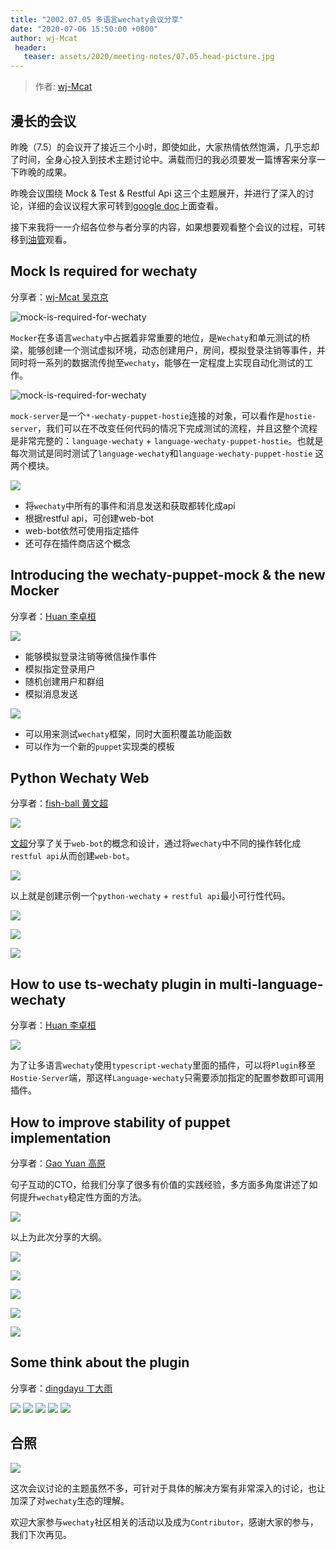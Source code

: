 ```yaml
---
title: "2002.07.05 多语言wechaty会议分享"
date: "2020-07-06 15:50:00 +0800"
author: wj-Mcat
 header:
   teaser: assets/2020/meeting-notes/07.05.head-picture.jpg
---
```


<!-- markdownlint-disable -->
> 作者: [wj-Mcat](https://github.com/wj-Mcat/)

## 漫长的会议

昨晚（7.5）的会议开了接近三个小时，即使如此，大家热情依然饱满，几乎忘却了时间，全身心投入到技术主题讨论中。满载而归的我必须要发一篇博客来分享一下昨晚的成果。

昨晚会议围绕 Mock & Test & Restful Api 这三个主题展开，并进行了深入的讨论，详细的会议议程大家可转到[google doc](https://docs.google.com/document/d/1fVCk8qRYc4RKGMf2UY5HOe07hEhPUOpGC34v88GEFJg/edit#heading=h.85djedyd54di)上面查看。

接下来我将一一介绍各位参与者分享的内容，如果想要观看整个会议的过程，可转移到[油管](https://www.youtube.com/watch?v=qWkv0F_pluQ)观看。

<!--more-->

## Mock Is required for wechaty

分享者：[wj-Mcat 吴京京](https://www.github.com/wj-Mcat/)

![mock-is-required-for-wechaty](/assets/2020/meeting-notes/07.05.mock-is-required.png)

`Mocker`在多语言`wechaty`中占据着非常重要的地位，是`Wechaty`和单元测试的桥梁，能够创建一个测试虚拟环境，动态创建用户，房间，模拟登录注销等事件，并同时将一系列的数据流传抛至`wechaty`，能够在一定程度上实现自动化测试的工作。

![mock-is-required-for-wechaty](/assets/2020/meeting-notes/07.05.mock-server-can-test-more.png)

`mock-server`是一个`*-wechaty-puppet-hostie`连接的对象，可以看作是`hostie-server`，我们可以在不改变任何代码的情况下完成测试的流程，并且这整个流程是非常完整的：`language-wechaty` + `language-wechaty-puppet-hostie`。也就是每次测试是同时测试了`language-wechaty`和`language-wechaty-puppet-hostie` 这两个模块。

![](/assets/2020/meeting-notes/07.05.hook-restful-api.png)

- 将`wechaty`中所有的事件和消息发送和获取都转化成api
- 根据restful api，可创建web-bot
- web-bot依然可使用指定插件
- 还可存在插件商店这个概念

## Introducing the wechaty-puppet-mock & the new Mocker

分享者：[Huan 李卓桓](https://github.com/huan)

![](/assets/2020/meeting-notes/07.05.mocker.png)

- 能够模拟登录注销等微信操作事件
- 模拟指定登录用户
- 随机创建用户和群组
- 模拟消息发送

![](/assets/2020/meeting-notes/07.05.puppet-mock-template.png)

- 可以用来测试`wechaty`框架，同时大面积覆盖功能函数
- 可以作为一个新的`puppet`实现类的模板

## Python Wechaty Web

分享者：[fish-ball 黄文超](https://github.com/fish-ball)

![](/assets/2020/meeting-notes/07.05.python-wechaty-web-functions.png)

[文超](https://github.com/fish-ball)分享了关于`web-bot`的概念和设计，通过将`wechaty`中不同的操作转化成`restful api`从而创建`web-bot`。

![](/assets/2020/meeting-notes/07.05.python-wechaty-web-asyncio.png)

以上就是创建示例一个`python-wechaty` + `restful api`最小可行性代码。

![](/assets/2020/meeting-notes/07.05.python-wechaty-web-bot.png)

![](/assets/2020/meeting-notes/07.05.python-wechaty-restful-api.png)

![](/assets/2020/meeting-notes/07.05.python-wechaty-plugin-page.png)

## How to use ts-wechaty plugin in multi-language-wechaty

分享者：[Huan 李卓桓](https://github.com/huan) 

![](/assets/2020/meeting-notes/07.05.wechaty-plugin-in-server.png)

为了让多语言`wechaty`使用`typescript-wechaty`里面的插件，可以将`Plugin`移至`Hostie-Server`端，那这样`Language-wechaty`只需要添加指定的配置参数即可调用插件。

## How to improve stability of puppet implementation

分享者：[Gao Yuan 高原](https://github.com/windmemory)

句子互动的CTO，给我们分享了很多有价值的实践经验，多方面多角度讲述了如何提升`wechaty`稳定性方面的方法。

![](/assets/2020/meeting-notes/07.05.gao-yuan-agenda.png)

以上为此次分享的大纲。

![](/assets/2020/meeting-notes/07.05.why-puppet-is-not-stable.png)

![](/assets/2020/meeting-notes/07.05.gao-yuan-how-to-define-stable.png)

![](/assets/2020/meeting-notes/07.05.how-to-make-it-stable.png)

![](/assets/2020/meeting-notes/07.05.the-target-of-test.png)

![](/assets/2020/meeting-notes/07.05.user-test.png)

## Some think about the plugin

分享者：[dingdayu 丁大雨](https://github.com/dingdayu)

![](/assets/2020/meeting-notes/07.05.xiaoyu-some-experience.png)
![](/assets/2020/meeting-notes/07.05.xiaoyu-some-think.png)
![](/assets/2020/meeting-notes/07.05.xiaoyu-some-thinking.png)
![](/assets/2020/meeting-notes/07.05.xiaoyu-some-thinking-01.png)
![](/assets/2020/meeting-notes/07.05.xiaoyu-some-thinking-02.png)


## 合照

![](/assets/2020/meeting-notes/07.05.final-smile-picture.png)

这次会议讨论的主题虽然不多，可针对于具体的解决方案有非常深入的讨论，也让加深了对`wechaty`生态的理解。


欢迎大家参与`wechaty`社区相关的活动以及成为`Contributor`，感谢大家的参与，我们下次再见。